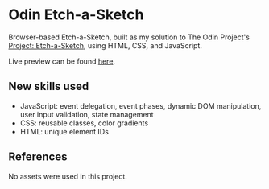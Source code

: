 # Odin Etch-a-Sketch

Browser-based Etch-a-Sketch, built as my solution to The Odin Project's [Project: Etch-a-Sketch](https://www.theodinproject.com/lessons/foundations-etch-a-sketch), using HTML, CSS, and JavaScript.

Live preview can be found [here](https://ryleyboofa.github.io/odin-etch-a-sketch/).

## New skills used

-   JavaScript: event delegation, event phases, dynamic DOM manipulation, user input validation, state management
-   CSS: reusable classes, color gradients
-   HTML: unique element IDs

## References

No assets were used in this project.
